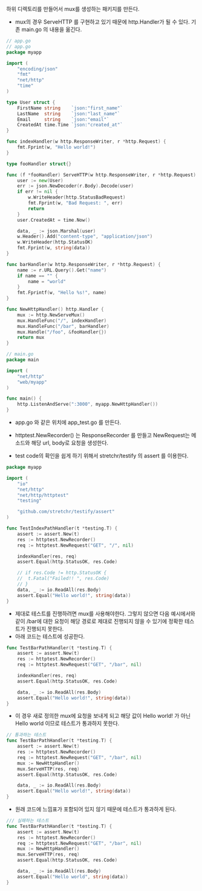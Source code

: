 하위 디렉토리를 만들어서 mux를 생성하는 패키지를 만든다.
- mux의 경우 ServeHTTP 를 구현하고 있기 때문에 http.Handler가 될 수 있다.
기존 main.go 의 내용을 옮긴다.

```go
// app.go
// app.go
package myapp

import (
	"encoding/json"
	"fmt"
	"net/http"
	"time"
)

type User struct {
	FirstName string    `json:"first_name"`
	LastName  string    `json:"last_name"`
	Email     string    `json:"email"`
	CreatedAt time.Time `json:"created_at"`
}

func indexHandler(w http.ResponseWriter, r *http.Request) {
	fmt.Fprint(w, "Hello world!")
}

type fooHandler struct{}

func (f *fooHandler) ServeHTTP(w http.ResponseWriter, r *http.Request) {
	user := new(User)
	err := json.NewDecoder(r.Body).Decode(user)
	if err != nil {
		w.WriteHeader(http.StatusBadRequest)
		fmt.Fprint(w, "Bad Request: ", err)
		return
	}
	user.CreatedAt = time.Now()

	data, _ := json.Marshal(user)
	w.Header().Add("content-type", "application/json")
	w.WriteHeader(http.StatusOK)
	fmt.Fprint(w, string(data))
}

func barHandler(w http.ResponseWriter, r *http.Request) {
	name := r.URL.Query().Get("name")
	if name == "" {
		name = "world"
	}
	fmt.Fprintf(w, "Hello %s!", name)
}

func NewHttpHandler() http.Handler {
	mux := http.NewServeMux()
	mux.HandleFunc("/", indexHandler)
	mux.HandleFunc("/bar", barHandler)
	mux.Handle("/foo", &fooHandler{})
	return mux
}

```

```go
// main.go
package main

import (
	"net/http"
	"web/myapp"
)

func main() {
	http.ListenAndServe(":3000", myapp.NewHttpHandler())
}

```

- app.go 와 같은 위치에 app_test.go 를 만든다.

- httptest.NewRecorder() 는 ResponseRecorder 를 만들고 NewRequest는 메소드와 해당 url, body로 요청을 생성한다. 

- test code의 확인을 쉽게 하기 위해서 stretchr/testify 의 assert 를 이용한다. 

```go
package myapp

import (
	"io"
	"net/http"
	"net/http/httptest"
	"testing"

	"github.com/stretchr/testify/assert"
)

func TestIndexPathHandler(t *testing.T) {
	assert := assert.New(t)
	res := httptest.NewRecorder()
	req := httptest.NewRequest("GET", "/", nil)

	indexHandler(res, req)
	assert.Equal(http.StatusOK, res.Code)

	// if res.Code != http.StatusOK {
	// 	t.Fatal("Failed!! ", res.Code)
	// }
	data, _ := io.ReadAll(res.Body)
	assert.Equal("Hello world!", string(data))
}
```

- 제대로 테스트를 진행하려면 mux를 사용해야한다. 그렇지 않으면 다음 예시에서와 같이 /bar에 대한 요청이 해당 경로로 제대로 진행되지 않을 수 있기에 정확한 테스트가 진행되지 못한다.
- 아래 코드는 테스트에 성공한다.
```go
func TestBarPathHandler(t *testing.T) {
	assert := assert.New(t)
	res := httptest.NewRecorder()
	req := httptest.NewRequest("GET", "/bar", nil)

	indexHandler(res, req)
	assert.Equal(http.StatusOK, res.Code)

	data, _ := io.ReadAll(res.Body)
	assert.Equal("Hello world!", string(data))
}

```
- 이 경우 새로 정의한 mux에 요청을 보내게 되고 해당 값이 Hello world! 가 아닌 Hello world 이므로 테스트가 통과하지 못한다.
```go
// 통과하는 테스트
func TestBarPathHandler(t *testing.T) {
	assert := assert.New(t)
	res := httptest.NewRecorder()
	req := httptest.NewRequest("GET", "/bar", nil)
	mux := NewHttpHandler()
	mux.ServeHTTP(res, req)
	assert.Equal(http.StatusOK, res.Code)

	data, _ := io.ReadAll(res.Body)
	assert.Equal("Hello world!", string(data))
}
```
- 원래 코드에 느낌표가 포함되어 있지 않기 때문에 테스트가 통과하게 된다.
```go
/// 실패하는 테스트
func TestBarPathHandler(t *testing.T) {
	assert := assert.New(t)
	res := httptest.NewRecorder()
	req := httptest.NewRequest("GET", "/bar", nil)
	mux := NewHttpHandler()
	mux.ServeHTTP(res, req)
	assert.Equal(http.StatusOK, res.Code)

	data, _ := io.ReadAll(res.Body)
	assert.Equal("Hello world", string(data))
}

```